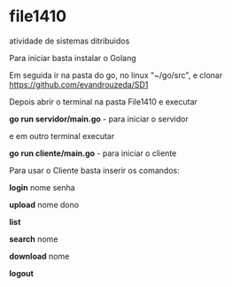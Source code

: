 # file1410
atividade de sistemas ditribuidos

Para iniciar basta instalar o Golang

Em seguida ir na pasta do go, no linux "~/go/src", e clonar https://github.com/evandrouzeda/SD1

Depois abrir o terminal na pasta File1410 e executar

**go run servidor/main.go** - para iniciar o servidor

e em outro terminal executar

**go run cliente/main.go** - para iniciar o cliente

Para usar o Cliente basta inserir os comandos:

**login** nome senha 

**upload** nome dono

**list**

**search** nome

**download** nome

**logout**
